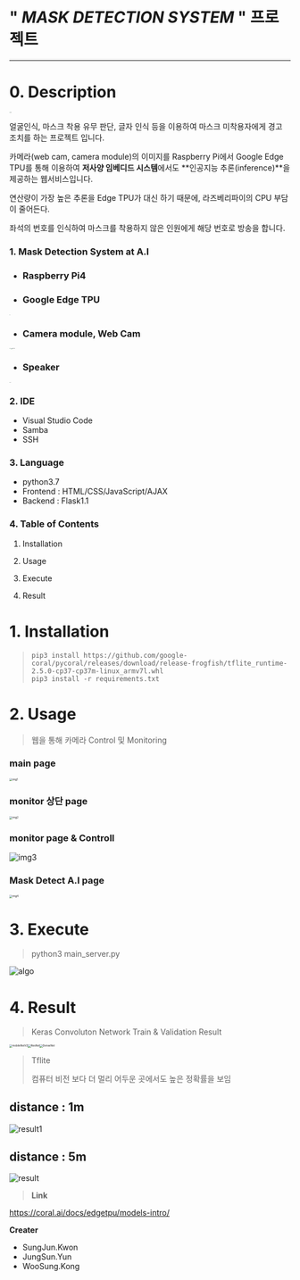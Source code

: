 # " _**MASK DETECTION SYSTEM**_ " 프로젝트

--------------------------------------



# 0. **Description** 

<img src="https://github.com/Oasis-hackathon/1P1P1E1/blob/master/img/img1.png" alt="rasp" style="zoom: 10%;" />

얼굴인식, 마스크 착용 유무 판단, 글자 인식 등을 이용하여 마스크 미착용자에게 경고 조치를 하는 프로젝트 입니다.

카메라(web cam, camera module)의 이미지를 Raspberry Pi에서 Google Edge TPU를 통해 이용하여 **저사양 임베디드 시스템**에서도 **인공지능 추론(inference)**을 제공하는 웹서비스입니다.

연산량이 가장 높은 추론을 Edge TPU가 대신 하기 때문에, 라즈베리파이의 CPU 부담이 줄어든다.

좌석의 번호를 인식하여 마스크를 착용하지 않은 인원에게 해당 번호로 방송을 합니다.



### **1. Mask Detection System at A.I**

- ### Raspberry Pi4

- ### Google Edge TPU

<img src="https://github.com/Oasis-hackathon/1P1P1E1/blob/master/img/coral.jpg" alt="coral" style="zoom:5%;" />

- ### Camera module, Web Cam

<img src="https://github.com/Oasis-hackathon/1P1P1E1/blob/master/img/camera.jpg" alt="camera" style="zoom:5%;" /><img src="C:\Users\Mangnani\Desktop\img\webcam.jpg" alt="webcam" style="zoom:10%;" />

- ### Speaker

<img src="https://github.com/Oasis-hackathon/1P1P1E1/blob/master/img/speaker.jpg" alt="speaker" style="zoom:5%;" />



### 2. IDE

* Visual Studio Code
* Samba
* SSH



### 3. Language

- python3.7
- Frontend : HTML/CSS/JavaScript/AJAX
- Backend : Flask1.1

### 4. Table of Contents

1. Installation

2. Usage

3. Execute
4. Result





# 1. Installation

> ```
> pip3 install https://github.com/google-coral/pycoral/releases/download/release-frogfish/tflite_runtime-2.5.0-cp37-cp37m-linux_armv7l.whl
> pip3 install -r requirements.txt
> ```



# 2. Usage

> 웹을 통해 카메라 Control 및 Monitoring

### main page

<img src="https://github.com/Oasis-hackathon/1P1P1E1/blob/master/img/img1.png" alt="img1" style="zoom: 33%;" />



### monitor 상단 page

<img src="https://github.com/Oasis-hackathon/1P1P1E1/blob/master/img/img2.png" alt="img2" style="zoom:33%;" />



### monitor  page & Controll

![img3](https://github.com/Oasis-hackathon/1P1P1E1/blob/master/img/img3.png)

### Mask Detect A.I  page

<img src="https://github.com/Oasis-hackathon/1P1P1E1/blob/master/img/img4.png" alt="img4" style="zoom:33%;" />

# 3. Execute

> python3 main_server.py

![algo](https://github.com/Oasis-hackathon/1P1P1E1/blob/master/img/algo.png)



# 4. Result

> Keras Convoluton Network Train & Validation Result

<img src="https://github.com/Oasis-hackathon/1P1P1E1/blob/master/img/mobileNetV2.png" alt="mobileNetV2" style="zoom: 33%;" /><img src="https://github.com/Oasis-hackathon/1P1P1E1/blob/master/img/ResNet.png" alt="ResNet" style="zoom: 33%;" /><img src="https://github.com/Oasis-hackathon/1P1P1E1/blob/master/img/DenseNet.png" alt="DenseNet" style="zoom: 33%;" />



> Tflite 
>
> 컴퓨터 비전 보다 더 멀리 어두운 곳에서도 높은 정확률을 보임

## distance : 1m

![result1](https://github.com/Oasis-hackathon/1P1P1E1/blob/master/img/result1.png)

## distance : 5m

![result](https://github.com/Oasis-hackathon/1P1P1E1/blob/master/img/result.png)





> **Link**

https://coral.ai/docs/edgetpu/models-intro/



**Creater**

* SungJun.Kwon
* JungSun.Yun
* WooSung.Kong
